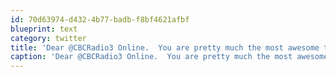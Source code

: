```yaml
---
id: 70d63974-d432-4b77-badb-f8bf4621afbf
blueprint: text
category: twitter
title: 'Dear @CBCRadio3 Online.  You are pretty much the most awesome thing ever. Thank you @steveprattca'
caption: 'Dear @CBCRadio3 Online.  You are pretty much the most awesome thing ever. Thank you <span class="username username_linked">@<a href="https://twitter.com/steveprattca" title="stevepratt">steveprattca</a></span>'
---
```

